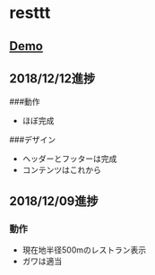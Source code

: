 # resttt

## <a href="https://t-macchinetta.github.io/resttt/" target="_blank">Demo</a>


## 2018/12/12進捗
###動作
- ほぼ完成

###デザイン
- ヘッダーとフッターは完成
- コンテンツはこれから


## 2018/12/09進捗
### 動作
- 現在地半径500mのレストラン表示
- ガワは適当

